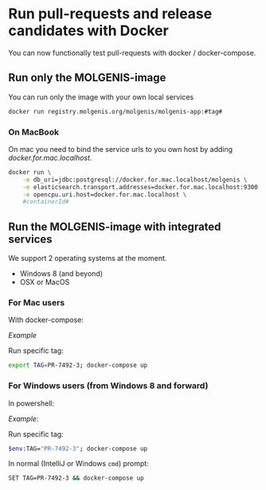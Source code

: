 # Run pull-requests and release candidates with Docker
You can now functionally test pull-requests with docker / docker-compose.

## Run only the MOLGENIS-image
You can run only the image with your own local services

```bash
docker run registry.molgenis.org/molgenis/molgenis-app:#tag#
```

### On MacBook
On mac you need to bind the service urls to you own host by adding *docker.for.mac.localhost*. 

```bash
docker run \
    -e db_uri=jdbc:postgresql://docker.for.mac.localhost/molgenis \
    -e elasticsearch.transport.addresses=docker.for.mac.localhost:9300 \
    -e opencpu.uri.host=docker.for.mac.localhost \
    #containerId#
```

## Run the MOLGENIS-image with integrated services
We support 2 operating systems at the moment.
- Windows 8 (and beyond)
- OSX or MacOS

### For Mac users
With docker-compose:

*Example*

Run specific tag:

```bash
export TAG=PR-7492-3; docker-compose up
```

### For Windows users (from Windows 8 and forward)
In powershell:

*Example*:

Run specific tag:

```bash
$env:TAG="PR-7492-3"; docker-compose up
```

In normal (IntelliJ or Windows `cmd`) prompt:

```bash
SET TAG=PR-7492-3 && docker-compose up
```
